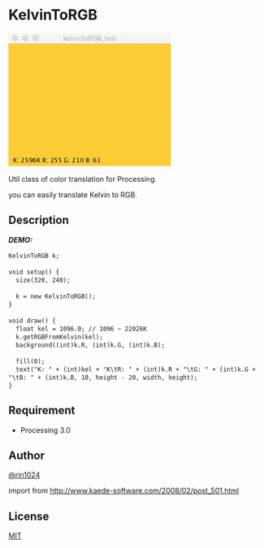 # KelvinToRGB

![KelvinToRGB](https://raw.githubusercontent.com/rin1024/p5/master/kelvinToRGB_test/demo.gif)

Util class of color translation for Processing.

you can easily translate Kelvin to RGB.

## Description

***DEMO:***

    KelvinToRGB k;

    void setup() {
      size(320, 240);

      k = new KelvinToRGB();
    }

    void draw() {
      float kel = 1096.0; // 1096 ~ 22026K
      k.getRGBFromKelvin(kel);
      background((int)k.R, (int)k.G, (int)k.B);

      fill(0);
      text("K: " + (int)kel + "K\tR: " + (int)k.R + "\tG: " + (int)k.G + "\tB: " + (int)k.B, 10, height - 20, width, height);
    }


## Requirement

- Processing 3.0

## Author

[@rin1024](https://twitter.com/rin1024)

import from http://www.kaede-software.com/2008/02/post_501.html

## License

[MIT](http://b4b4r07.mit-license.org)

